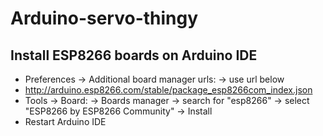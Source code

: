 # Arduino-servo-thingy

## Install ESP8266 boards on Arduino IDE

- Preferences -> Additional board manager urls: -> use url below
- http://arduino.esp8266.com/stable/package_esp8266com_index.json
- Tools -> Board: -> Boards manager -> search for "esp8266" -> select "ESP8266 by ESP8266 Community" -> Install
- Restart Arduino IDE
